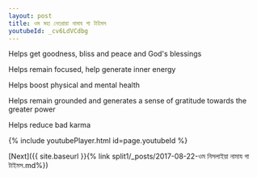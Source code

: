 ```yaml
---
layout: post
title: ওম মহা নেতরায়া নামায গা টাইমস
youtubeId: _cv6LdVCdbg
---
```

 
 
Helps get goodness, bliss and peace and God's blessings
 
Helps remain focused, help generate inner energy 
 
Helps boost physical and mental health 
 
Helps remain grounded and generates a sense of gratitude towards the greater power 
 
Helps reduce bad karma
 
 
 
 


{% include youtubePlayer.html id=page.youtubeId %}
 
[Next]({{ site.baseurl }}{% link  split1/_posts/2017-08-22-ওম নিসলাইয়া নামায গা টাইমস.md%})
 
